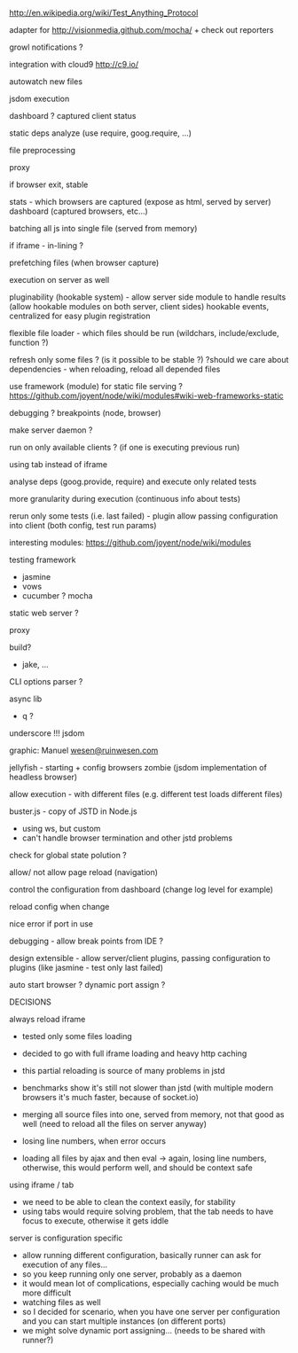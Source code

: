 http://en.wikipedia.org/wiki/Test_Anything_Protocol

adapter for http://visionmedia.github.com/mocha/ + check out reporters

growl notifications ?

integration with cloud9 http://c9.io/

autowatch new files

jsdom execution

dashboard ? captured client status

static deps analyze (use require, goog.require, ...)

file preprocessing

proxy

if browser exit, stable

stats - which browsers are captured (expose as html, served by server)
dashboard (captured browsers, etc...)

batching all js into single file (served from memory)

if iframe - in-lining ?

prefetching files (when browser capture)

execution on server as well

pluginability (hookable system) - allow server side module to handle results
(allow hookable modules on both server, client sides)
hookable events, centralized for easy plugin registration

flexible file loader - which files should be run (wildchars, include/exclude, function ?)

refresh only some files ? (is it possible to be stable ?)
?should we care about dependencies - when reloading, reload all depended files

use framework (module) for static file serving ? https://github.com/joyent/node/wiki/modules#wiki-web-frameworks-static

debugging ? breakpoints (node, browser)

make server daemon ?

run on only available clients ? (if one is executing previous run)

using tab instead of iframe

analyse deps (goog.provide, require) and execute only related tests

more granularity during execution (continuous info about tests)

rerun only some tests (i.e. last failed) - plugin
allow passing configuration into client (both config, test run params)

interesting modules:
https://github.com/joyent/node/wiki/modules

testing framework
- jasmine
- vows
- cucumber ?
mocha

static web server ?

proxy

build?
 - jake, ...

CLI options parser ?

async lib
- q ?


underscore
!!! jsdom

graphic:
Manuel wesen@ruinwesen.com

jellyfish - starting + config browsers
zombie (jsdom implementation of headless browser)

allow execution - with different files (e.g. different test loads different files)

buster.js - copy of JSTD in Node.js
- using ws, but custom
- can't handle browser termination and other jstd problems


check for global state polution ?

allow/ not allow page reload (navigation)

control the configuration from dashboard (change log level for example)

reload config when change

nice error if port in use

debugging - allow break points from IDE ?

design extensible - allow server/client plugins, passing configuration to plugins (like jasmine - test only last failed)

auto start browser ?
dynamic port assign ?

DECISIONS

always reload iframe
- tested only some files loading
- decided to go with full iframe loading and heavy http caching
- this partial reloading is source of many problems in jstd
- benchmarks show it's still not slower than jstd (with multiple modern browsers it's much faster, because of socket.io)

- merging all source files into one, served from memory, not that good as well (need to reload all the files on server anyway)
+ losing line numbers, when error occurs

- loading all files by ajax and then eval -> again, losing line numbers, otherwise, this would perform well, and should be context safe

using iframe / tab
- we need to be able to clean the context easily, for stability
- using tabs would require solving problem, that the tab needs to have focus to execute, otherwise it gets iddle

server is configuration specific
- allow running different configuration, basically runner can ask for execution of any files...
- so you keep running only one server, probably as a daemon
- it would mean lot of complications, especially caching would be much more difficult
- watching files as well
- so I decided for scenario, when you have one server per configuration and you can start multiple instances (on different ports)
- we might solve dynamic port assigning... (needs to be shared with runner?)

